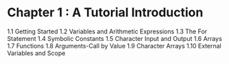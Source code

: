 # Chapter 1 : A Tutorial Introduction 
1.1 Getting Started 
1.2 Variables and Arithmetic Expressions 
1.3 The For Statement 
1.4 Symbolic Constants
1.5 Character Input and Output
1.6 Arrays
1.7 Functions
1.8 Arguments-Call by Value
1.9 Character Arrays 
1.10 External Variables and Scope

